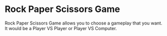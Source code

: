 # Rock Paper Scissors Game

Rock Paper Scissors Game allows you to choose a gameplay that you want. It would be a Player VS Player or Player VS Computer.


